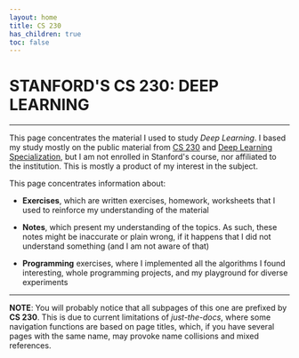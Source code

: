 ```yaml
---
layout: home
title: CS 230
has_children: true
toc: false
---
```

# STANFORD'S CS 230: DEEP LEARNING
---


This page concentrates the material I used to study *Deep Learning*. I based my study mostly on the
public material from [CS 230] and [Deep Learning Specialization], but I am not enrolled in
Stanford's course, nor affiliated to the institution. This is mostly a product of my interest in the
subject.

This page concentrates information about:

- **Exercises**, which are written exercises, homework, worksheets that I used to reinforce my
    understanding of the material

- **Notes**, which present my understanding of the topics. As such, these notes might be inaccurate
    or plain wrong, if it happens that I did not understand something (and I am not aware of that)

- **Programming** exercises, where I implemented all the algorithms I found interesting, whole
    programming projects, and my playground for diverse experiments

---


**NOTE**: You will probably notice that all subpages of this one are prefixed by **CS 230**. This
is due to current limitations of *just-the-docs*, where some navigation functions are based on page
titles, which, if you have several pages with the same name, may provoke name collisions and
mixed references.


<!-- REFERENCES -->
[CS 230]: https://cs230.stanford.edu/
[Deep Learning Specialization]: https://www.coursera.org/specializations/deep-learning